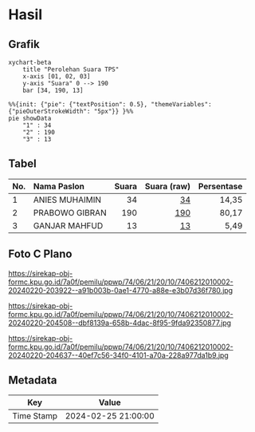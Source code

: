 # Hasil

## Grafik

```mermaid
xychart-beta
    title "Perolehan Suara TPS"
    x-axis [01, 02, 03]
    y-axis "Suara" 0 --> 190
    bar [34, 190, 13]
```

```mermaid
%%{init: {"pie": {"textPosition": 0.5}, "themeVariables": {"pieOuterStrokeWidth": "5px"}} }%%
pie showData
    "1" : 34
    "2" : 190
    "3" : 13
```

## Tabel

| No. | Nama Paslon    | Suara | Suara (raw) | Persentase |
|:--- |:-------------- | -----:| -----------:| ----------:|
| 1   | ANIES MUHAIMIN | 34    | [34][p-1]   | 14,35      |
| 2   | PRABOWO GIBRAN | 190   | [190][p-2]  | 80,17      |
| 3   | GANJAR MAHFUD  | 13    | [13][p-3]   | 5,49       |


[p-1]: https://github.com/gigit-pemilu/pemilu-2024-74-sulawesi-tenggara/blob/main/pilpres/hitung-suara/sub/74-sulawesi-tenggara/sub/06-bombana/sub/21-lantari-jaya/sub/2010-watu-watu/sub/002-tps/sub/paslon-1.txt
[p-2]: https://github.com/gigit-pemilu/pemilu-2024-74-sulawesi-tenggara/blob/main/pilpres/hitung-suara/sub/74-sulawesi-tenggara/sub/06-bombana/sub/21-lantari-jaya/sub/2010-watu-watu/sub/002-tps/sub/paslon-2.txt
[p-3]: https://github.com/gigit-pemilu/pemilu-2024-74-sulawesi-tenggara/blob/main/pilpres/hitung-suara/sub/74-sulawesi-tenggara/sub/06-bombana/sub/21-lantari-jaya/sub/2010-watu-watu/sub/002-tps/sub/paslon-3.txt

## Foto C Plano

https://sirekap-obj-formc.kpu.go.id/7a0f/pemilu/ppwp/74/06/21/20/10/7406212010002-20240220-203922--a91b003b-0ae1-4770-a88e-e3b07d36f780.jpg

https://sirekap-obj-formc.kpu.go.id/7a0f/pemilu/ppwp/74/06/21/20/10/7406212010002-20240220-204508--dbf8139a-658b-4dac-8f95-9fda92350877.jpg

https://sirekap-obj-formc.kpu.go.id/7a0f/pemilu/ppwp/74/06/21/20/10/7406212010002-20240220-204637--40ef7c56-34f0-4101-a70a-228a977da1b9.jpg


## Metadata

| Key        | Value               |
| ---------- | ------------------- |
| Time Stamp | 2024-02-25 21:00:00 |



